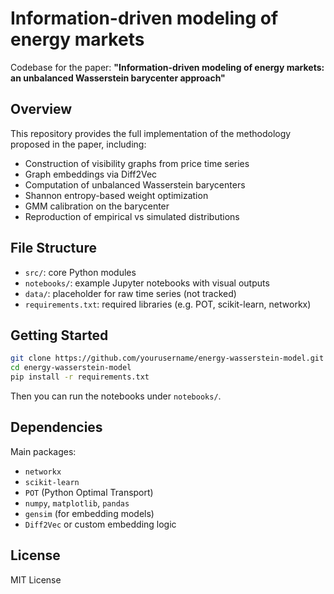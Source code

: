 # Information-driven modeling of energy markets

Codebase for the paper:
**"Information-driven modeling of energy markets: an unbalanced Wasserstein barycenter approach"**

## Overview

This repository provides the full implementation of the methodology proposed in the paper, including:
- Construction of visibility graphs from price time series
- Graph embeddings via Diff2Vec
- Computation of unbalanced Wasserstein barycenters
- Shannon entropy-based weight optimization
- GMM calibration on the barycenter
- Reproduction of empirical vs simulated distributions

## File Structure

- `src/`: core Python modules
- `notebooks/`: example Jupyter notebooks with visual outputs
- `data/`: placeholder for raw time series (not tracked)
- `requirements.txt`: required libraries (e.g. POT, scikit-learn, networkx)

## Getting Started

```bash
git clone https://github.com/yourusername/energy-wasserstein-model.git
cd energy-wasserstein-model
pip install -r requirements.txt
```

Then you can run the notebooks under `notebooks/`.

## Dependencies

Main packages:
- `networkx`
- `scikit-learn`
- `POT` (Python Optimal Transport)
- `numpy`, `matplotlib`, `pandas`
- `gensim` (for embedding models)
- `Diff2Vec` or custom embedding logic

## License

MIT License
